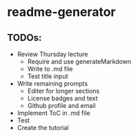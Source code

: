 # readme-generator

## TODOs:
- Review Thursday lecture
    - Require and use generateMarkdown
    - Write to .md file
    - Test title input
- Write remaining prompts
    - Editer for longer sections
    - License badges and text
    - Github profile and email
- Implement ToC in .md file
- Test
- Create the tutorial